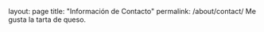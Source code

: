 layout: page
title: "Información de Contacto"
permalink: /about/contact/
Me gusta la tarta de queso.
